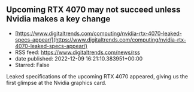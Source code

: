 ## Upcoming RTX 4070 may not succeed unless Nvidia makes a key change
 - [https://www.digitaltrends.com/computing/nvidia-rtx-4070-leaked-specs-appear/](https://www.digitaltrends.com/computing/nvidia-rtx-4070-leaked-specs-appear/)
 - RSS feed: https://www.digitaltrends.com/news/rss
 - date published: 2022-12-09 16:21:10.383951+00:00
 - Starred: False

Leaked specifications of the upcoming RTX 4070 appeared, giving us the first glimpse at the Nvidia graphics card.
